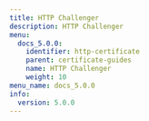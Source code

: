 ```yaml
---
title: HTTP Challenger
description: HTTP Challenger
menu:
  docs_5.0.0:
    identifier: http-certificate
    parent: certificate-guides
    name: HTTP Challenger
    weight: 10
menu_name: docs_5.0.0
info:
  version: 5.0.0
---
```


